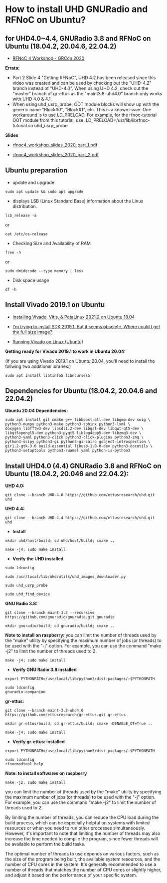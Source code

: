 # How to install UHD GNURadio and RFNoC on Ubuntu?

## for UHD4.0~4.4, GNURadio 3.8 and RFNoC on Ubuntu (18.04.2, 20.04.6, 22.04.2) 

-   [RFNoC 4 Workshop - GRCon 2020](https://www.youtube.com/watch?v=M9ntwQie9vs)

**Errata:**
- Part 2 Slide 4 "Getting RFNoC", UHD 4.2 has been released since this video was created and can be used by checking out the "UHD-4.2" branch instead of "UHD-4.0". When using UHD 4.2, check out the "master" branch of gr-ettus as the "maint3.8-uhd4.0" branch only works with UHD 4.0 & 4.1.
- When using uhd_usrp_probe, OOT module blocks will show up with the generic name "Block#0", "Block#1", etc. This is a known issue. One workaround is to use LD_PRELOAD. For example, for the rfnoc-tutorial OOT module from this tutorial, use: LD_PRELOAD=/usr/lib/librfnoc-tutorial.so uhd_usrp_probe


**Slides**
-   [rfnoc4_workshop_slides_2020_part_1.pdf](https://grcon.s3.us-west-1.amazonaws.com/GRC2020/rfnoc4_workshop_slides_2020_part_1.pdf)

-   [rfnoc4_workshop_slides_2020_part_2.pdf](https://grcon.s3.us-west-1.amazonaws.com/GRC2020/rfnoc4_workshop_slides_2020_part_2.pdf)


## Ubuntu preparation

- update and upgrade

```
sudo apt update && sudo apt upgrade
```

-   displays LSB (Linux Standard Base) information about the Linux distribution.
```
lsb_release -a
```

or

```
cat /etc/os-release
```

-   Checking Size and Availability of RAM

```
free -h
```

or

```
sudo dmidecode --type memory | less
```

-   Disk space usage

```
df -h
```

##  Install Vivado 2019.1 on Ubuntu

-   [Installing Vivado, Vitis, & PetaLinux 2021.2 on Ubuntu 18.04](https://www.hackster.io/whitney-knitter/installing-vivado-vitis-petalinux-2021-2-on-ubuntu-18-04-0d0fdf)

-   [I'm trying to install SDK 2019.1. But it seems obsolete. Where could I get the full size image?](https://support.xilinx.com/s/question/0D54U00006sZZTlSAO/im-trying-to-install-sdk-20191-but-it-seems-obsoletewhere-could-i-get-the-full-size-image?language=en_US)

-   [Running Vivado on Linux (Ubuntu)](https://mboers.github.io/zynq-notes/3-running-vivado/)

**Getting ready for Vivado 2019.1 to work in Ubuntu 20.04:**

(If you are using Vivado 2019.1 on Ubuntu 20.04, you'll need to install the follwing two additional ibraries:)

```
sudo apt install libtinfo5 libncurses5 
```

## Dependencies for Ubuntu (18.04.2, 20.04.6 and 22.04.2)

**Ubuntu 20.04 Dependencies:**

```
sudo apt install git cmake g++ libboost-all-dev libgmp-dev swig \
python3-numpy python3-mako python3-sphinx python3-lxml \
doxygen libfftw3-dev libsdl1.2-dev libgsl-dev libqwt-qt5-dev \
libqt5opengl5-dev python3-pyqt5 liblog4cpp5-dev libzmq3-dev \
python3-yaml python3-click python3-click-plugins python3-zmq \
python3-scipy python3-gi python3-gi-cairo gobject-introspection \
gir1.2-gtk-3.0 build-essential libusb-1.0-0-dev python3-docutils \
python3-setuptools python3-ruamel.yaml python-is-python3
```

##  Install UHD4.0 (4.4) GNURadio 3.8 and RFNoC on Ubuntu (18.04.2, 20.046 and 22.04.2):

**UHD 4.0:**
```
git clone --branch UHD-4.0 https://github.com/ettusresearch/uhd.git uhd
```

**UHD 4.4:**
```
git clone --branch UHD-4.4 https://github.com/ettusresearch/uhd.git uhd
```

-   **Install**

```
mkdir uhd/host/build; cd uhd/host/build; cmake ..
```
```
make -j4; sudo make install
```

-   **Verify the UHD installed**

```
sudo ldconfig
```
```
sudo /usr/local/lib/uhd/utils/uhd_images_downloader.py
```
```
sudo uhd_usrp_probe
```


```
sudo uhd_find_device
```

**GNU Radio 3.8:**

```
git clone --branch maint-3.8 --recursive https://github.com/gnuradio/gnuradio.git gnuradio
```

```
mkdir gnuradio/build; cd gnuradio/build; cmake ..
```

**Note to install on raspberry:** you can limit the number of threads used by the "make" utility by specifying the maximum number of jobs (or threads) to be used with the "-j" option. For example, you can use the command "make -j2" to limit the number of threads used to 2.

```
make -j4; sudo make install
```

-   **Verify GNU Radio 3.8 installed**

```
export PYTHONPATH=/usr/local/lib/python3/dist-packages/:$PYTHONPATH
```

```
sudo ldconfig
gnuradio-companion
```

**gr-ettus:**

```
git clone --branch maint-3.8-uhd4.0 https://github.com/ettusresearch/gr-ettus.git gr-ettus
```

```
mkdir gr-ettus/build; cd gr-ettus/build; cmake -DENABLE_QT=True ..
```

```
make -j4; sudo make install
```

-   **Verify gr-ettus: installed**

```
export PYTHONPATH=/usr/local/lib/python3/dist-packages/:$PYTHONPATH
```

```
sudo ldconfig
rfnocmodtool help
```

**Note: to install softwares on raspberry**  

```
make -j2; sudo make install
```

you can limit the number of threads used by the "make" utility by specifying the maximum number of jobs (or threads) to be used with the "-j" option. For example, you can use the command "make -j2" to limit the number of threads used to 2.

By limiting the number of threads, you can reduce the CPU load during the build process, which can be especially helpful on systems with limited resources or when you need to run other processes simultaneously. However, it's important to note that limiting the number of threads may also increase the time needed to compile the program, since fewer threads will be available to perform the build tasks.

The optimal number of threads to use depends on various factors, such as the size of the program being built, the available system resources, and the number of CPU cores in the system. It's generally recommended to use a number of threads that matches the number of CPU cores or slightly higher, and adjust it based on the performance of your specific system.


